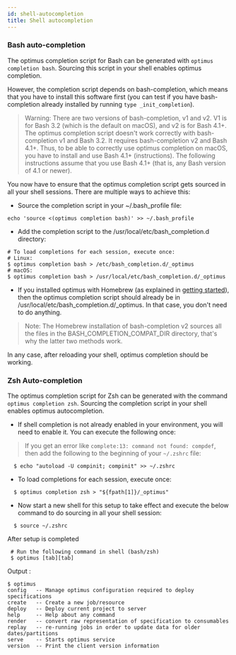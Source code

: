 ```yaml
---
id: shell-autocompletion
title: Shell autocompletion
---
```

### Bash auto-completion 

The optimus completion script for Bash can be generated with `optimus completion bash`. Sourcing this script in your shell enables optimus completion.

However, the completion script depends on bash-completion, which means that you have to install this software first (you can test if you have bash-completion already installed by running 
`type _init_completion`).


>Warning: There are two versions of bash-completion, v1 and v2. V1 is for Bash 3.2 (which is the default on macOS), and v2 is for Bash 4.1+. The optimus completion script doesn't work correctly with bash-completion v1 and Bash 3.2. It requires bash-completion v2 and Bash 4.1+. Thus, to be able to correctly use optimus completion on macOS, you have to install and use Bash 4.1+ (instructions). The following instructions assume that you use Bash 4.1+ (that is, any Bash version of 4.1 or newer).


You now have to ensure that the optimus completion script gets sourced in all your shell sessions. There are multiple ways to achieve this:
- Source the completion script in your ~/.bash_profile file:

```
echo 'source <(optimus completion bash)' >> ~/.bash_profile
```

- Add the completion script to the /usr/local/etc/bash_completion.d directory:
```
# To load completions for each session, execute once:
# Linux:
$ optimus completion bash > /etc/bash_completion.d/_optimus
# macOS:
$ optimus completion bash > /usr/local/etc/bash_completion.d/_optimus
```

- If you installed optimus with Homebrew (as explained in [getting started](../getting-started/installation.md)), then the optimus completion script should already be in /usr/local/etc/bash_completion.d/_optimus. In that case, you don't need to do anything.

>Note: The Homebrew installation of bash-completion v2 sources all the files in the BASH_COMPLETION_COMPAT_DIR directory, that's why the latter two methods work.

In any case, after reloading your shell, optimus completion should be working.


### Zsh Auto-completion

The optimus completion script for Zsh can be generated with the command `optimus completion zsh`. Sourcing the completion script in your shell enables optimus autocompletion.

- If shell completion is not already enabled in your environment, you will need to enable it. You can execute the following once:

>If you get an error like `complete:13: command not found: compdef`, then add the following to the beginning of your `~/.zshrc` file:

```
  $ echo "autoload -U compinit; compinit" >> ~/.zshrc
```
- To load completions for each session, execute once:
```
  $ optimus completion zsh > "${fpath[1]}/_optimus"
```
- Now start a new shell for this setup to take effect and execute the below command to do sourcing in all your shell session:
```
  $ source ~/.zshrc 
```

After setup is completed
```
 # Run the following command in shell (bash/zsh)
 $ optimus [tab][tab]
 ```

Output :
 ```
$ optimus 
config   -- Manage optimus configuration required to deploy specifications
create   -- Create a new job/resource
deploy   -- Deploy current project to server
help     -- Help about any command
render   -- convert raw representation of specification to consumables
replay   -- re-running jobs in order to update data for older dates/partitions
serve    -- Starts optimus service
version  -- Print the client version information
 ```